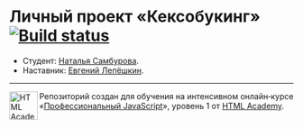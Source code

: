 # Личный проект «Кексобукинг» [![Build status][travis-image]][travis-url]

* Студент: [Наталья Самбурова](https://up.htmlacademy.ru/javascript/19/user/13939).
* Наставник: [Евгений Лепёшкин](https://up.htmlacademy.ru/javascript/19/user/144641).

---

<a href="https://htmlacademy.ru/intensive/javascript"><img align="left" width="50" height="50" alt="HTML Academy" src="https://up.htmlacademy.ru/static/img/intensive/javascript/logo-for-github-2.png"></a>

Репозиторий создан для обучения на интенсивном онлайн‑курсе «[Профессиональный JavaScript](https://htmlacademy.ru/intensive/javascript)», уровень 1 от [HTML Academy](https://htmlacademy.ru).

[travis-image]: https://travis-ci.com/htmlacademy-javascript/13939-keksobooking-19.svg?branch=master
[travis-url]: https://travis-ci.com/htmlacademy-javascript/13939-keksobooking-19

